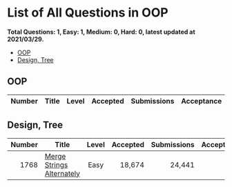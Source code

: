 # List of All Questions in OOP

**Total Questions: 1, Easy: 1, Medium: 0, Hard: 0, latest updated at 2021/03/29.**

- [OOP](#OOP)
- [Design, Tree](#Design-Tree)

## OOP

|Number|Title|Level|Accepted|Submissions|Acceptance|
|-----:|-----|:---:|-------:|----------:|---------:|


## Design, Tree

|Number|                                       Title                                        |Level|Accepted|Submissions|Acceptance|
|-----:|------------------------------------------------------------------------------------|:---:|-------:|----------:|---------:|
|  1768|[Merge Strings Alternately](https://leetcode.com/problems/merge-strings-alternately)|Easy |  18,674|     24,441|       76%|


